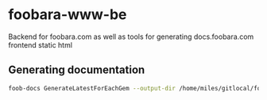 # foobara-www-be

Backend for foobara.com as well as tools for generating docs.foobara.com frontend static html

## Generating documentation

```bash
foob-docs GenerateLatestForEachGem --output-dir /home/miles/gitlocal/foobara/docs/
```
